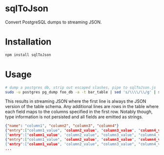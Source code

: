 sqlToJson
=========

Convert PostgreSQL dumps to streaming JSON.

# Installation
```bash
npm install sqlToJson
```

# Usage
```bash
# dump a postgres db, strip out escaped slashes, pipe to sqlToJson.js
sudo -u postgres pg_dump foo_db -a -t bar_table | sed 's/\\\\/\\/g' | sqlToJson.js
```
This results in streaming JSON where the first line is always the JSON version
of the table schema. Any additional lines are rows in the table where each
field maps to the columns specified in the first row.  Notably though, type
information is not persisted and all fields are emitted as strings.

```json
{"name": "column1", "column2", "column3", "column4"}
{"entry":["column1_value", 'column2_value", "column3_value", "column4_value"]}
{"entry":["column1_value", 'column2_value", "column3_value", "column4_value"]}
{"entry":["column1_value", 'column2_value", "column3_value", "column4_value"]}
{"entry":["column1_value", 'column2_value", "column3_value", "column4_value"]}
...
```


